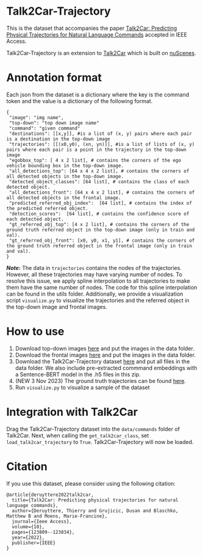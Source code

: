 # Talk2Car-Trajectory

This is the dataset that accompanies the paper [Talk2Car: Predicting Physical Trajectories for
Natural Language Commands](https://ieeexplore.ieee.org/stamp/stamp.jsp?arnumber=9961196) accepted in IEEE Access.

Talk2Car-Trajectory is an extension to [Talk2Car](https://github.com/talk2car/Talk2Car) which is built on [nuScenes](https://www.nuscenes.org/).

# Annotation format
Each json from the dataset is a dictionary where the key is the command token and the value is a dictionary of the following format.

```
{
 "image": "img name",
 "top-down": "top down image name"
 "command": "given command"
 "destinations": [[x,y]], #is a list of (x, y) pairs where each pair is a destination in the top-down image
 "trajectories": [[(x0,y0), (xn, yn)]], #is a list of lists of (x, y) pairs where each pair is a point in the trajectory in the top-down image
 "egobbox_top": [ 4 x 2 list], # contains the corners of the ego vehicle bounding box in the top-down image.
 "all_detections_top": [64 x 4 x 2 list], # contains the corners of all detected objects in the top-down image.
 "detected_object_classes": [64 list], # contains the class of each detected object.
 "all_detections_front": [64 x 4 x 2 list], # contains the corners of all detected objects in the frontal image.
 "predicted_referred_obj_index":  [64 list], # contains the index of the predicted referred object.
 "detection_scores":  [64 list], # contains the confidence score of each detected object.
 "gt_referred_obj_top": [4 x 2 list], # contains the corners of the ground truth referred object in the top-down image (only in train and val).
 "gt_referred_obj_front": [x0, y0, x1, y1], # contains the corners of the ground truth referred object in the frontal image (only in train and val).
}              
```

***Note:*** The data in `trajectories` contains the nodes of the trajectories. 
However, all these trajectories may have varying number of nodes. To resolve this issue, we apply spline interpolation to all trajectories to make them have the same number of nodes.
The code for this spline interpolation can be found in the utils folder.
Additionally, we provide a visualization script `visualize.py` to visualize the trajectories and the referred object in the top-down image and frontal images.

# How to use

1. Download top-down images [here](https://drive.google.com/file/d/1lrgghIVYPxCboZ77eTO8cdFcm_6mcZga/view?usp=sharing) and put the images in the data folder.
2. Download the frontal images [here](https://drive.google.com/file/d/1bhcdej7IFj5GqfvXGrHGPk2Knxe77pek/view?usp=sharing) and put the images in the data folder.
3. Download the Talk2Car-Trajectory dataset [here](https://drive.google.com/file/d/1IPsgQknSWCFGqgR0EaWNB8fDcyyohMXL/view?usp=share_link) and put all files in the data folder. We also include pre-extracted commmand embeddings with a Sentence-BERT model in the .h5 files in this zip.
4. (NEW 3 Nov 2023) The ground truth trajectories can be found [here](https://drive.google.com/file/d/1XMu3z8ywGjOWlcONnzCmqtsL6vALuuLk/view?usp=sharing).
5. Run `visualize.py` to visualize a sample of the dataset

# Integration with Talk2Car

Drag the Talk2Car-Trajectory dataset into the `data/commands` folder of Talk2Car.
Next, when calling the `get_talk2car_class`, set `load_talk2car_trajectory` to `True`.
Talk2Car-Trajectory will now be loaded.

# Citation
If you use this dataset, please consider using the following citation:

```
@article{deruyttere2022talk2car,
  title={Talk2Car: Predicting physical trajectories for natural language commands},
  author={Deruyttere, Thierry and Grujicic, Dusan and Blaschko, Matthew B and Moens, Marie-Francine},
  journal={Ieee Access},
  volume={10},
  pages={123809--123834},
  year={2022},
  publisher={IEEE}
}
```
